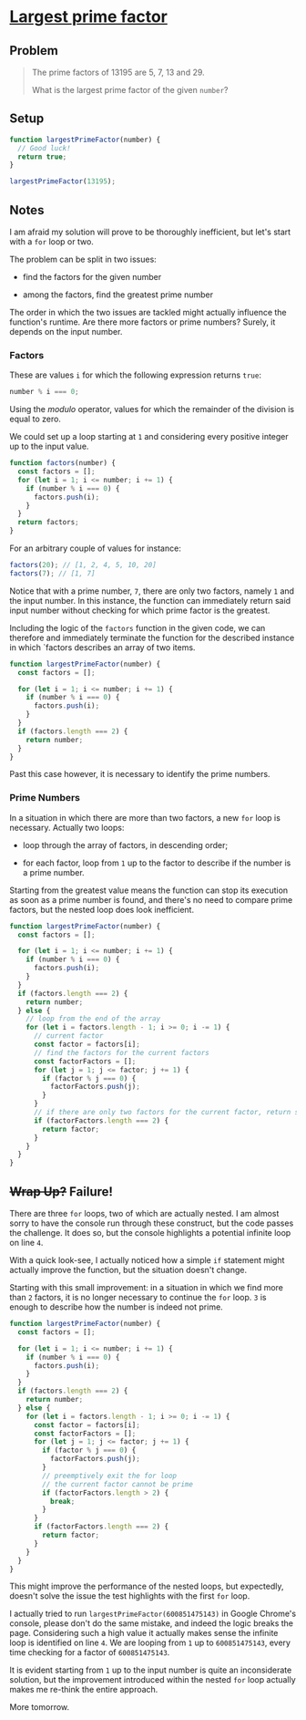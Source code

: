 # [Largest prime factor](https://www.freecodecamp.org/learn/coding-interview-prep/project-euler/problem-3-largest-prime-factor)

## Problem

> The prime factors of 13195 are 5, 7, 13 and 29.
>
> What is the largest prime factor of the given `number`?

## Setup

```js
function largestPrimeFactor(number) {
  // Good luck!
  return true;
}

largestPrimeFactor(13195);
```

## Notes

I am afraid my solution will prove to be thoroughly inefficient, but let's start with a `for` loop or two.

The problem can be split in two issues:

- find the factors for the given number

- among the factors, find the greatest prime number

The order in which the two issues are tackled might actually influence the function's runtime. Are there more factors or prime numbers? Surely, it depends on the input number.

### Factors

These are values `i` for which the following expression returns `true`:

```js
number % i === 0;
```

Using the _modulo_ operator, values for which the remainder of the division is equal to zero.

We could set up a loop starting at `1` and considering every positive integer up to the input value.

```js
function factors(number) {
  const factors = [];
  for (let i = 1; i <= number; i += 1) {
    if (number % i === 0) {
      factors.push(i);
    }
  }
  return factors;
}
```

For an arbitrary couple of values for instance:

```js
factors(20); // [1, 2, 4, 5, 10, 20]
factors(7); // [1, 7]
```

Notice that with a prime number, `7`, there are only two factors, namely `1` and the input number. In this instance, the function can immediately return said input number without checking for which prime factor is the greatest.

Including the logic of the `factors` function in the given code, we can therefore and immediately terminate the function for the described instance in which `factors describes an array of two items.

```js
function largestPrimeFactor(number) {
  const factors = [];

  for (let i = 1; i <= number; i += 1) {
    if (number % i === 0) {
      factors.push(i);
    }
  }
  if (factors.length === 2) {
    return number;
  }
}
```

Past this case however, it is necessary to identify the prime numbers.

### Prime Numbers

In a situation in which there are more than two factors, a new `for` loop is necessary. Actually two loops:

- loop through the array of factors, in descending order;

- for each factor, loop from `1` up to the factor to describe if the number is a prime number.

Starting from the greatest value means the function can stop its execution as soon as a prime number is found, and there's no need to compare prime factors, but the nested loop does look inefficient.

```js
function largestPrimeFactor(number) {
  const factors = [];

  for (let i = 1; i <= number; i += 1) {
    if (number % i === 0) {
      factors.push(i);
    }
  }
  if (factors.length === 2) {
    return number;
  } else {
    // loop from the end of the array
    for (let i = factors.length - 1; i >= 0; i -= 1) {
      // current factor
      const factor = factors[i];
      // find the factors for the current factors
      const factorFactors = [];
      for (let j = 1; j <= factor; j += 1) {
        if (factor % j === 0) {
          factorFactors.push(j);
        }
      }
      // if there are only two factors for the current factor, return such a prime number
      if (factorFactors.length === 2) {
        return factor;
      }
    }
  }
}
```

## ~~Wrap Up?~~ Failure!

There are three `for` loops, two of which are actually nested. I am almost sorry to have the console run through these construct, but the code passes the challenge. It does so, but the console highlights a potential infinite loop on line `4`.

With a quick look-see, I actually noticed how a simple `if` statement might actually improve the function, but the situation doesn't change.

Starting with this small improvement: in a situation in which we find more than `2` factors, it is no longer necessary to continue the `for` loop. `3` is enough to describe how the number is indeed not prime.

```js
function largestPrimeFactor(number) {
  const factors = [];

  for (let i = 1; i <= number; i += 1) {
    if (number % i === 0) {
      factors.push(i);
    }
  }
  if (factors.length === 2) {
    return number;
  } else {
    for (let i = factors.length - 1; i >= 0; i -= 1) {
      const factor = factors[i];
      const factorFactors = [];
      for (let j = 1; j <= factor; j += 1) {
        if (factor % j === 0) {
          factorFactors.push(j);
        }
        // preemptively exit the for loop
        // the current factor cannot be prime
        if (factorFactors.length > 2) {
          break;
        }
      }
      if (factorFactors.length === 2) {
        return factor;
      }
    }
  }
}
```

This might improve the performance of the nested loops, but expectedly, doesn't solve the issue the test highlights with the first `for` loop.

I actually tried to run `largestPrimeFactor(600851475143)` in Google Chrome's console, please don't do the same mistake, and indeed the logic breaks the page. Considering such a high value it actually makes sense the infinite loop is identified on line `4`. We are looping from `1` up to `600851475143`, every time checking for a factor of `600851475143`.

It is evident starting from `1` up to the input number is quite an inconsiderate solution, but the improvement introduced within the nested `for` loop actually makes me re-think the entire approach.

More tomorrow.

<!-- If I am positive of something, is that there's a better solution for the challenge at hand. If you know about it let me know [@borntofrappe](https://twitter.com/borntofrappe). -->
